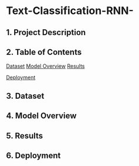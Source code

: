 # Text-Classification-RNN-

## 1. Project Description


## 2. Table of Contents
[Dataset]()
[Model Overview]()
[Results]()

[Deployment]()


## 3. Dataset

## 4. Model Overview

## 5. Results

## 6. Deployment
